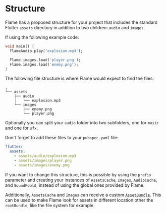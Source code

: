 # Structure

Flame has a proposed structure for your project that includes the standard Flutter `assets`
directory in addition to two children: `audio` and `images`.

If using the following example code:

```dart
void main() {
  FlameAudio.play('explosion.mp3');

  Flame.images.load('player.png');
  Flame.images.load('enemy.png');
}
```

The following file structure is where Flame would expect to find the files:

```text
.
└── assets
    ├── audio
    │   └── explosion.mp3
    └── images
        ├── enemy.png
        └── player.png
```

Optionally you can split your `audio` folder into two subfolders, one for `music` and one for `sfx`.

Don't forget to add these files to your `pubspec.yaml` file:

```yaml
flutter:
  assets:
    - assets/audio/explosion.mp3
    - assets/images/player.png
    - assets/images/enemy.png
```

If you want to change this structure, this is possible by using the `prefix` parameter and creating
your instances of `AssetsCache`, `Images`, `AudioCache`, and `SoundPool`s, instead of using the
global ones provided by Flame.

Additionally, `AssetsCache` and `Images` can receive a custom
[`AssetBundle`](https://api.flutter.dev/flutter/services/AssetBundle-class.html).
This can be used to make Flame look for assets in different location other the `rootBundle`,
like the file system for example.
